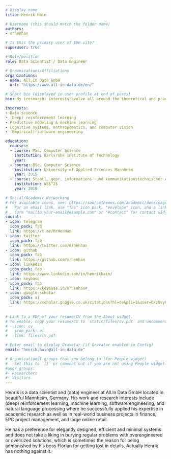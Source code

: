 ```yaml
---
# Display name
title: Henrik Hain

# Username (this should match the folder name)
authors:
- mrhenhan

# Is this the primary user of the site?
superuser: true

# Role/position
role: Data Scientist / Data Engineer

# Organizations/Affiliations
organizations:
- name: All.In Data GmbH
  url: "https://www.all-in-data.de/en/"

# Short bio (displayed in user profile at end of posts)
bio: My (research) interests evolve all around the theoretical and practical software engineering aspects of (self-) learning systems and algorithms, especially (deep) reinforcement learning, spatio-temporal event detection, and computer vision approaches.

interests:
- Data science
- (Deep) reinforcement learning
- Predictive modeling & machine learning
- Cognitive systems, anthropomatics, and computer vision
- (Empirical) software engineering

education:
  courses: 
  - course: MSc. Computer Science
    institution: Karlsruhe Institute of Technology
    year: 
  - course: BSc. Computer Science
    institution: University of Applied Sciences Mannheim
    year: 2015
  - course: Staatl. gepr. informations- und kommunikationstechnischer Assistent
    institution: WS$^2$
    year: 2010

# Social/Academic Networking
# For available icons, see: https://sourcethemes.com/academic/docs/page-builder/#icons
#   For an email link, use "fas" icon pack, "envelope" icon, and a link in the
#   form "mailto:your-email@example.com" or "#contact" for contact widget.
social:
- icon: telegram
  icon_pack: fab
  link: https://t.me/MrHenHan
- icon: twitter
  icon_pack: fab
  link: https://twitter.com/mrhenhan
- icon: github
  icon_pack: fab
  link: https://github.com/mrhenhan
- icon: linkedin
  icon_pack: fab
  link: https://www.linkedin.com/in/henrikhain/
- icon: keybase
  icon_pack: fab
  link: https://keybase.io/mrhenhan#_
- icon: google-scholar
  icon_pack: ai
  link: https://scholar.google.co.uk/citations?hl=de&pli=1&user=CkzOvy8AAAAJ
  
  
# Link to a PDF of your resume/CV from the About widget.
# To enable, copy your resume/CV to `static/files/cv.pdf` and uncomment the lines below.
# - icon: cv
#   icon_pack: ai
#   link: files/cv.pdf

# Enter email to display Gravatar (if Gravatar enabled in Config)
email: "henrik.hain@all-in-data.de"

# Organizational groups that you belong to (for People widget)
#   Set this to `[]` or comment out if you are not using People widget.
#user_groups:
#- Researchers
#- Visitors
---
```

Henrik is a data scientist and (data) engineer at All.In Data GmbH located in beautiful Mannheim, Germany. His work and research interests include (deep) reinforcement learning, machine learning, software engineering, and natural language processing where he successfully applied his expertise in academic research as well as in real-world business projects in finance, EPC project management, and large online retail. 

He has a preference for elegantly designed, efficient and minimal systems and does not take a liking in burying regular problems with overengineered or oversized solutions, which is sometimes the reason for being admonished by his boss Florian for getting lost in details. Actually Henrik has nothing against it.
